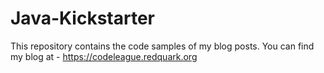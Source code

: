 # Java-Kickstarter
This repository contains the code samples of my blog posts. You can find my blog at - https://codeleague.redquark.org

